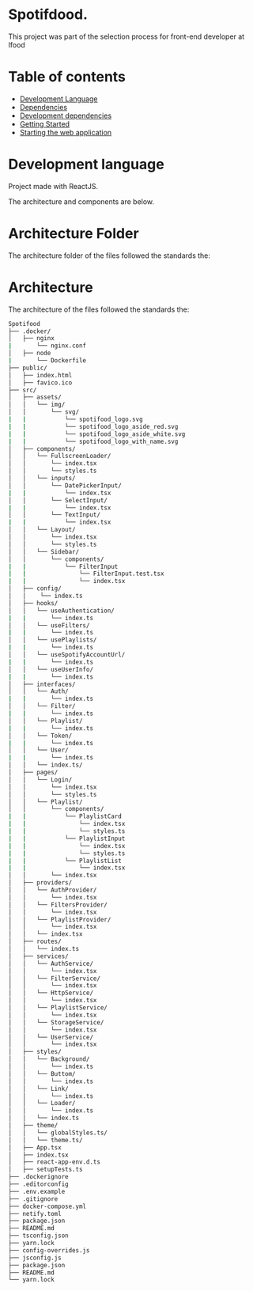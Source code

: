 # Spotifdood.

This project was part of the selection process for front-end developer at Ifood

# Table of contents

- [Development Language](#development-language)
- [Dependencies](#Dependencies)
- [Development dependencies](#Development-dependencies)
- [Getting Started](#Getting-Started)
- [Starting the web application](#Starting-the-web-application)

# Development language

Project made with ReactJS.

The architecture and components are below.

# Architecture Folder

The architecture folder of the files followed the standards the:

# Architecture

The architecture of the files followed the standards the:

```bash
Spotifood
├── .docker/
│   ├── nginx
|       └── nginx.conf
│   ├── node
|       └── Dockerfile
├── public/
│   ├── index.html
│   ├── favico.ico
├── src/
│   ├── assets/
│   │   └── img/
│   │       └── svg/
|   |           └── spotifood_logo.svg
|   |           └── spotifood_logo_aside_red.svg
|   |           └── spotifood_logo_aside_white.svg
|   |           └── spotifood_logo_with_name.svg
│   ├── components/
│   │   └── FullscreenLoader/
│   │       └── index.tsx
│   │       └── styles.ts
│   │   └── inputs/
│   │       └── DatePickerInput/
|   |           └── index.tsx
│   │       └── SelectInput/
|   |           └── index.tsx
│   │       └── TextInput/
|   |           └── index.tsx
│   │   └── Layout/
│   │       └── index.tsx
│   │       └── styles.ts
│   │   └── Sidebar/
│   │       └── components/
|   |           └── FilterInput
|   |               └── FilterInput.test.tsx
|   |               └── index.tsx
│   ├── config/
│   │    └── index.ts
│   ├── hooks/
│   │   └── useAuthentication/
|   |       └── index.ts
│   │   └── useFilters/
|   |       └── index.ts
│   │   └── usePlaylists/
|   |       └── index.ts
│   │   └── useSpotifyAccountUrl/
|   |       └── index.ts
│   │   └── useUserInfo/
|   |       └── index.ts
│   ├── interfaces/
│   │   └── Auth/
|   |       └── index.ts
│   │   └── Filter/
|   |       └── index.ts
│   │   └── Playlist/
|   |       └── index.ts
│   │   └── Token/
|   |       └── index.ts
│   │   └── User/
|   |       └── index.ts
│   │   └── index.ts/
│   ├── pages/
│   │   └── Login/
│   │       └── index.tsx
│   │       └── styles.ts
│   │   └── Playlist/
│   │       └── components/
|   |           └── PlaylistCard
|   |               └── index.tsx
|   |               └── styles.ts
|   |           └── PlaylistInput
|   |               └── index.tsx
|   |               └── styles.ts
|   |           └── PlaylistList
|   |               └── index.tsx
│   │       └── index.tsx
│   ├── providers/
│   │   └── AuthProvider/
│   │       └── index.tsx
│   │   └── FiltersProvider/
│   │       └── index.tsx
│   │   └── PlaylistProvider/
│   │       └── index.tsx
│   │   └── index.tsx
│   ├── routes/
│   │   └── index.ts
│   ├── services/
│   │   └── AuthService/
│   │       └── index.tsx
│   │   └── FilterService/
│   │       └── index.tsx
│   │   └── HttpService/
│   │       └── index.tsx
│   │   └── PlaylistService/
│   │       └── index.tsx
│   │   └── StorageService/
│   │       └── index.tsx
│   │   └── UserService/
│   │       └── index.tsx
│   ├── styles/
│   │   └── Background/
│   │       └── index.ts
│   │   └── Buttom/
│   │       └── index.ts
│   │   └── Link/
│   │       └── index.ts
│   │   └── Loader/
│   │       └── index.ts
│   │   └── index.ts
│   ├── theme/
│   │   └── globalStyles.ts/
│   │   └── theme.ts/
│   ├── App.tsx
│   ├── index.tsx
│   ├── react-app-env.d.ts
│   ├── setupTests.ts
├── .dockerignore
├── .editorconfig
├── .env.example
├── .gitignore
├── docker-compose.yml
├── netify.toml
├── package.json
├── README.md
├── tsconfig.json
├── yarn.lock
├── config-overrides.js
├── jsconfig.js
├── package.json
├── README.md
└── yarn.lock
```





